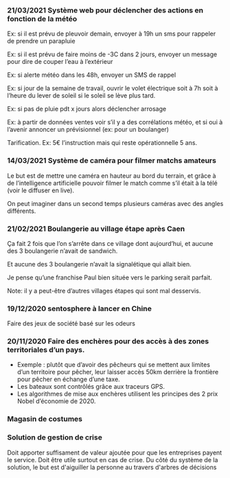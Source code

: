 
### 21/03/2021 Système web pour déclencher des actions en fonction de la météo

Ex: si il est prévu de pleuvoir demain, envoyer à 19h un sms pour rappeler de prendre un parapluie

Ex: si il est prévu de faire moins de -3C dans 2 jours, envoyer un message pour dire de couper l’eau à l’extérieur

Ex: si alerte météo dans les 48h, envoyer un SMS de rappel

Ex: si jour de la semaine de travail, ouvrir le volet électrique soit à 7h soit à l’heure du lever de soleil si le soleil se lève plus tard.

Ex: si pas de pluie pdt x jours alors déclencher arrosage

Ex: à partir de données ventes voir s’il y a des corrélations météo, et si oui à l’avenir annoncer un prévisionnel (ex: pour un boulanger)

Tarification. Ex: 5€ l’instruction mais qui reste opérationnelle 5 ans.

### 14/03/2021 Système de caméra pour filmer matchs amateurs

Le but est de mettre une caméra en hauteur au bord du terrain, et grâce à de l’intelligence artificielle pouvoir filmer le match comme s’il était à la télé (voir le diffuser en live).

On peut imaginer dans un second temps plusieurs caméras avec des angles différents.

### 21/02/2021 Boulangerie au village étape après Caen

Ça fait 2 fois que l’on s’arrête dans ce village dont aujourd’hui, et aucune des 3 boulangerie n’avait de sandwich.

Et aucune des 3 boulangerie n’avait la signalétique qui allait bien.

Je pense qu’une franchise Paul bien située vers le parking serait parfait.

Note: il y a peut-être d’autres villages étapes qui sont mal desservis.

### 19/12/2020 sentosphere à lancer en Chine

Faire des jeux de société basé sur les odeurs

### 20/11/2020 Faire des enchères pour des accès à des zones territoriales d’un pays.

-   Exemple : plutôt que d’avoir des pêcheurs qui se mettent aux limites d’un territoire pour pêcher, leur laisser accès 50km derrière la frontière pour pêcher en échange d’une taxe.
-   Les bateaux sont contrôlés grâce aux traceurs GPS.
-   Les algorithmes de mise aux enchères utilisent les principes des 2 prix Nobel d’économie de 2020.

### Magasin de costumes

### Solution de gestion de crise
Doit apporter suffisament de valeur ajoutée pour que les entreprises payent le service.
Doit être utile surtout en cas de crise.
Du côté du système de la solution, le but est d'aiguiller la personne au travers d'arbres de décisions